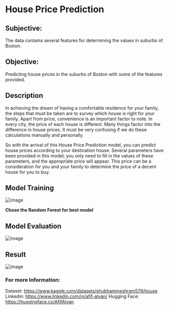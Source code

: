 # **House Price Prediction**

## Subjective:

The data contains several features for determining the values in suburbs of Boston.
    
## Objective:

Predicting house prices in the suburbs of Boston with some of the features provided.


## Description
In achieving the dream of having a comfortable residence for your family, the steps that must be taken are to survey which house is right for your family.
Apart from price, convenience is an important factor to note. In every city, the price of each house is different. Many things factor into the difference in house prices. It must be very confusing if we do these calculations manually and personally.

So with the arrival of this House Price Prediction model, you can predict house prices according to your destination house. Several parameters have been provided in this model; you only need to fill in the values of these parameters, and the appropriate price will appear.
This price can be a consideration for you and your family to determine the price of a decent house for you to buy.

## Model Training

![image](https://github.com/AfifAlvan/House_Price_Prediction/assets/114891065/31716f4f-d4af-4bc7-a594-9a74ad9dc226)

**Chose the Random Forest for best model**

## Model Evaluation
![image](https://github.com/AfifAlvan/House_Price_Prediction/assets/114891065/96e86f00-9a73-4eb7-8935-9600bc9c4e6a)

## Result
![image](https://github.com/AfifAlvan/House_Price_Prediction/assets/114891065/42ca212d-018d-4845-8370-c80b9b98b2a6)



### For more Information:

Dataset: https://www.kaggle.com/datasets/shubhammeshram579/house
Linkedin: https://www.linkedin.com/in/afif-alvan/
Hugging Face: https://huggingface.co/AfifAlvan
 

